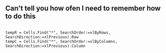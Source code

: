 ## Can't tell you how ofen I need to remember how to do this

```VBA

tempR = Cells.Find("*", SearchOrder:=xlByRows, SearchDirection:=xlPrevious).Row
tempC = Cells.Find("*", SearchOrder:=xlByColumns, SearchDirection:=xlPrevious).Column

```

